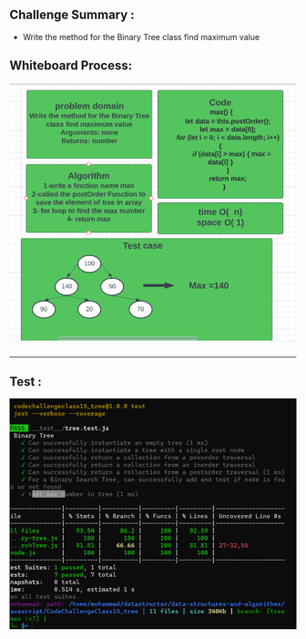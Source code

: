 ## Challenge Summary :

- Write the method for the Binary Tree class find maximum value


## Whiteboard Process:
![](./chaleng16.PNG)

___
## Test :
![](./test16.PNG)